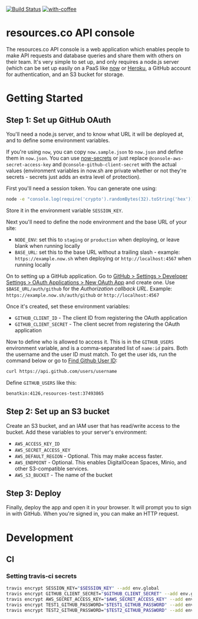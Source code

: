 [![Build Status](https://travis-ci.org/resourcesco/console.svg?branch=master)](https://travis-ci.org/resourcesco/console) [![with-coffee](https://img.shields.io/badge/made%20with-%E2%98%95%EF%B8%8Fcoffee-yellow.svg)](https://github.com/morajabi/with-coffee)

# resources.co API console

The resources.co API console is a web application which enables people to make
API requests and database queries and share them with others on their team.
It's very simple to set up, and only requires a node.js server (which can be
set up easily on a PaaS like [now](https://now.sh) or
[Heroku](https://heroku.com/), a GitHub account for authentication, and an S3
bucket for storage.

# Getting Started

## Step 1: Set up GitHub OAuth

You'll need a node.js server, and to know what URL it will be deployed at,
and to define some environment variables.

If you're using `now`, you can copy `now.sample.json` to `now.json` and
define them in `now.json`. You can use
[now-secrets](https://zeit.co/blog/environment-variables-secrets) or just
replace `@console-aws-secret-access-key` and
`@console-github-client-secret` with the actual values (environment
variables in now.sh are private whether or not they're secrets - secrets
just adds an extra level of protection).

First you'll need a session token. You can generate one using:

``` bash
node -e "console.log(require('crypto').randomBytes(32).toString('hex'))"
```

Store it in the environment variable `SESSION_KEY`.

Next you'll need to define the node environment and the base URL of
your site:

- `NODE_ENV`: set this to `staging` or `production` when deploying, or
    leave blank when running locally
- `BASE_URL`: set this to the base URL without a trailing slash - example:
    `https://example.now.sh` when deploying or `http://localhost:4567`
    when running locally

On to setting up a GitHub application. Go to [GitHub > Settings >
Developer Settings > OAuth Applications > New OAuth
App](https://github.com/settings/applications/new) and create one. Use
`$BASE_URL/auth/github` for the *Authorization callback URL*. Example:
`https://example.now.sh/auth/github` or `http://localhost:4567`

Once it's created, set these environment variables:

- `GITHUB_CLIENT_ID` - The client ID from registering the OAuth application
- `GITHUB_CLIENT_SECRET` - The client secret from registering the OAuth
    application

Now to define who is allowed to access it. This is in the `GITHUB_USERS`
environment variable, and is a comma-separated list of `name:id` pairs.
Both the username and the user ID must match. To get the user ids, run
the command below or go to [Find Github User
ID](https://caius.github.io/github_id/):

``` bash
curl https://api.github.com/users/username
```

Define `GITHUB_USERS` like this:

`benatkin:4126,resources-test:37493865`

## Step 2: Set up an S3 bucket

Create an S3 bucket, and an IAM user that has read/write access to the bucket.
Add these variables to your server's environment:

- `AWS_ACCESS_KEY_ID`
- `AWS_SECRET_ACCESS_KEY`
- `AWS_DEFAULT_REGION` - Optional. This may make access faster.
- `AWS_ENDPOINT` - Optional. This enables DigitalOcean Spaces, Minio, and other S3-compatible services.
- `AWS_S3_BUCKET` - The name of the bucket

## Step 3: Deploy

Finally, deploy the app and open it in your browser. It will prompt you to sign
in with GitHub. When you're signed in, you can make an HTTP request.

# Development

## CI

### Setting travis-ci secrets

``` bash
travis encrypt SESSION_KEY="$SESSION_KEY" --add env.global
travis encrypt GITHUB_CLIENT_SECRET="$GITHUB_CLIENT_SECRET" --add env.global
travis encrypt AWS_SECRET_ACCESS_KEY="$AWS_SECRET_ACCESS_KEY" --add env.global
travis encrypt TEST1_GITHUB_PASSWORD="$TEST1_GITHUB_PASSWORD" --add env.global
travis encrypt TEST2_GITHUB_PASSWORD="$TEST2_GITHUB_PASSWORD" --add env.global
```
